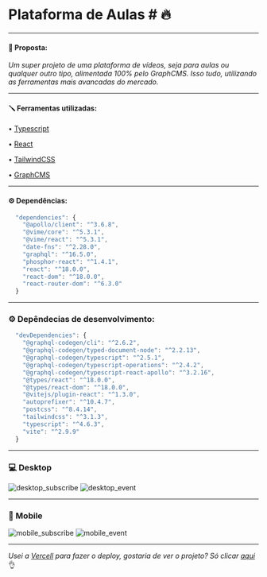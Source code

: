# Plataforma de Aulas # 🔥
____
#### 💛 Proposta:
 *Um super projeto de uma plataforma de vídeos, seja para aulas ou qualquer outro tipo, alimentada 100% pelo GraphCMS. 
Isso tudo, utilizando as ferramentas mais avancadas do mercado.*
____

#### 🪛 Ferramentas utilizadas:
• [Typescript](https://www.typescriptlang.org/)

• [React](https://pt-br.reactjs.org/)

• [TailwindCSS](https://tailwindcss.com/)

• [GraphCMS](https://app.hygraph.com/)

____
#### ⚙️ Dependências:
```js
  "dependencies": {
    "@apollo/client": "^3.6.8",
    "@vime/core": "^5.3.1",
    "@vime/react": "^5.3.1",
    "date-fns": "^2.28.0",
    "graphql": "^16.5.0",
    "phosphor-react": "^1.4.1",
    "react": "^18.0.0",
    "react-dom": "^18.0.0",
    "react-router-dom": "^6.3.0"
  }
```
____
### ⚙️ Depêndecias de desenvolvimento:
```js 
  "devDependencies": {
    "@graphql-codegen/cli": "^2.6.2",
    "@graphql-codegen/typed-document-node": "^2.2.13",
    "@graphql-codegen/typescript": "^2.5.1",
    "@graphql-codegen/typescript-operations": "^2.4.2",
    "@graphql-codegen/typescript-react-apollo": "^3.2.16",
    "@types/react": "^18.0.0",
    "@types/react-dom": "^18.0.0",
    "@vitejs/plugin-react": "^1.3.0",
    "autoprefixer": "^10.4.7",
    "postcss": "^8.4.14",
    "tailwindcss": "^3.1.3",
    "typescript": "^4.6.3",
    "vite": "^2.9.9"
  }
  ```
____

### 💻 Desktop

![desktop_subscribe](https://user-images.githubusercontent.com/96268732/180077346-7fc0c297-e0ef-4141-b8cd-5bfa49c636e7.png)
![desktop_event](https://user-images.githubusercontent.com/96268732/180077349-10b25b86-ea07-4ec3-886d-eec5df4347d9.png)

____

### 📱 Mobile

![mobile_subscribe](https://user-images.githubusercontent.com/96268732/180077351-fa3a8554-eeb3-4862-a3f8-b8510466681f.png)
![mobile_event](https://user-images.githubusercontent.com/96268732/180077352-5743225f-e9fb-4ea5-a82d-fcf5a5b56bf4.png)

____

*Usei a [Vercell](https://vercel.com/) para fazer o deploy, gostaria de ver o projeto? Só clicar [aqui](https://ignite-lab-cesarfreitax.vercel.app/)* 👌




